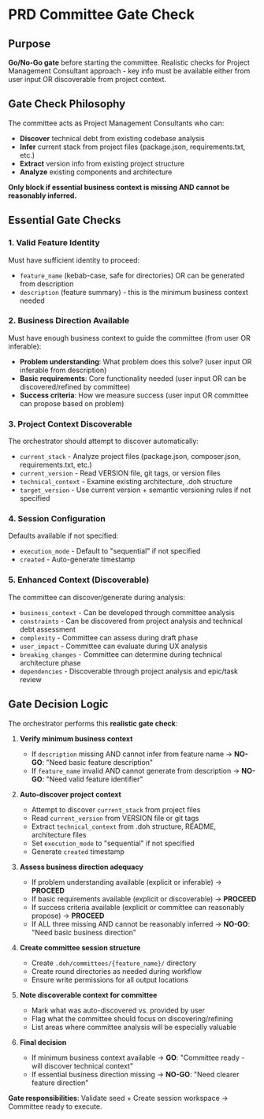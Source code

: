# PRD Committee Gate Check

## Purpose
**Go/No-Go gate** before starting the committee. Realistic checks for Project Management Consultant approach - key info must be available either from user input OR discoverable from project context.

## Gate Check Philosophy
The committee acts as Project Management Consultants who can:
- **Discover** technical debt from existing codebase analysis
- **Infer** current stack from project files (package.json, requirements.txt, etc.)
- **Extract** version info from existing project structure
- **Analyze** existing components and architecture

**Only block if essential business context is missing AND cannot be reasonably inferred.**

## Essential Gate Checks

### 1. Valid Feature Identity
Must have sufficient identity to proceed:
- `feature_name` (kebab-case, safe for directories) OR can be generated from description
- `description` (feature summary) - this is the minimum business context needed

### 2. Business Direction Available
Must have enough business context to guide the committee (from user OR inferable):
- **Problem understanding**: What problem does this solve? (user input OR inferable from description)
- **Basic requirements**: Core functionality needed (user input OR can be discovered/refined by committee)
- **Success criteria**: How we measure success (user input OR committee can propose based on problem)

### 3. Project Context Discoverable
The orchestrator should attempt to discover automatically:
- `current_stack` - Analyze project files (package.json, composer.json, requirements.txt, etc.)
- `current_version` - Read VERSION file, git tags, or version files
- `technical_context` - Examine existing architecture, .doh structure
- `target_version` - Use current version + semantic versioning rules if not specified

### 4. Session Configuration
Defaults available if not specified:
- `execution_mode` - Default to "sequential" if not specified
- `created` - Auto-generate timestamp

### 5. Enhanced Context (Discoverable)
The committee can discover/generate during analysis:
- `business_context` - Can be developed through committee analysis
- `constraints` - Can be discovered from project analysis and technical debt assessment
- `complexity` - Committee can assess during draft phase
- `user_impact` - Committee can evaluate during UX analysis  
- `breaking_changes` - Committee can determine during technical architecture phase
- `dependencies` - Discoverable through project analysis and epic/task review

## Gate Decision Logic

The orchestrator performs this **realistic gate check**:

1. **Verify minimum business context**
   - If `description` missing AND cannot infer from feature name → **NO-GO**: "Need basic feature description"
   - If `feature_name` invalid AND cannot generate from description → **NO-GO**: "Need valid feature identifier"

2. **Auto-discover project context**
   - Attempt to discover `current_stack` from project files
   - Read `current_version` from VERSION file or git tags
   - Extract `technical_context` from .doh structure, README, architecture files
   - Set `execution_mode` to "sequential" if not specified
   - Generate `created` timestamp

3. **Assess business direction adequacy**
   - If problem understanding available (explicit or inferable) → **PROCEED**
   - If basic requirements available (explicit or discoverable) → **PROCEED**  
   - If success criteria available (explicit or committee can reasonably propose) → **PROCEED**
   - If ALL three missing AND cannot be reasonably inferred → **NO-GO**: "Need basic business direction"

4. **Create committee session structure**
   - Create `.doh/committees/{feature_name}/` directory
   - Create round directories as needed during workflow
   - Ensure write permissions for all output locations

5. **Note discoverable context for committee**
   - Mark what was auto-discovered vs. provided by user
   - Flag what the committee should focus on discovering/refining
   - List areas where committee analysis will be especially valuable

6. **Final decision**
   - If minimum business context available → **GO**: "Committee ready - will discover technical context"
   - If essential business direction missing → **NO-GO**: "Need clearer feature direction"

**Gate responsibilities**: Validate seed + Create session workspace → Committee ready to execute.